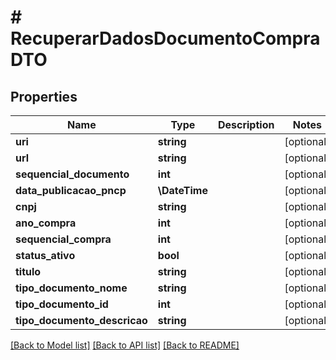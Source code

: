 # # RecuperarDadosDocumentoCompraDTO

## Properties

Name | Type | Description | Notes
------------ | ------------- | ------------- | -------------
**uri** | **string** |  | [optional]
**url** | **string** |  | [optional]
**sequencial_documento** | **int** |  | [optional]
**data_publicacao_pncp** | **\DateTime** |  | [optional]
**cnpj** | **string** |  | [optional]
**ano_compra** | **int** |  | [optional]
**sequencial_compra** | **int** |  | [optional]
**status_ativo** | **bool** |  | [optional]
**titulo** | **string** |  | [optional]
**tipo_documento_nome** | **string** |  | [optional]
**tipo_documento_id** | **int** |  | [optional]
**tipo_documento_descricao** | **string** |  | [optional]

[[Back to Model list]](../../README.md#models) [[Back to API list]](../../README.md#endpoints) [[Back to README]](../../README.md)
